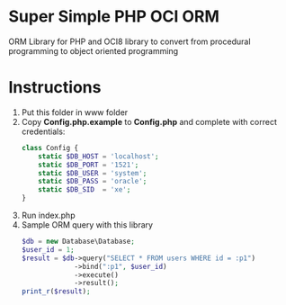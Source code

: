 # Super Simple PHP OCI ORM 
ORM Library for PHP and OCI8 library to convert from procedural programming to object oriented programming

# Instructions
1. Put this folder in www folder
2. Copy __Config.php.example__ to __Config.php__ and complete with correct credentials:
    ``` php
    class Config {
        static $DB_HOST = 'localhost';
        static $DB_PORT = '1521';
        static $DB_USER = 'system';
        static $DB_PASS = 'oracle';
        static $DB_SID  = 'xe';
    }
    ```
3. Run index.php
4. Sample ORM query with this library
    ``` php
    $db = new Database\Database;
    $user_id = 1;
    $result = $db->query("SELECT * FROM users WHERE id = :p1")
                 ->bind(":p1", $user_id)
                 ->execute()
                 ->result();
    print_r($result);
    ```
